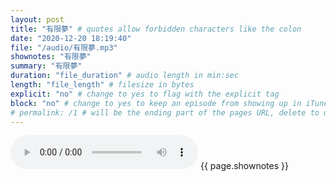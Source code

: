 ```yaml
---
layout: post
title: "有限夢" # quotes allow forbidden characters like the colon
date: "2020-12-20 18:19:40"
file: "/audio/有限夢.mp3"
shownotes: "有限夢"
summary: "有限夢"
duration: "file_duration" # audio length in min:sec
length: "file_length" # filesize in bytes
explicit: "no" # change to yes to flag with the explicit tag
block: "no" # change to yes to keep an episode from showing up in iTunes
# permalink: /1 # will be the ending part of the pages URL, delete to default to the title
---
```


<audio controls>
<source src="{{site.url}}{{site.baseurl}}{{ page.file }}" type="audio/x-mp3">
Your browser does not support the audio element.
</audio>
{{ page.shownotes }}
